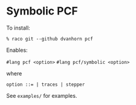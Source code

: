 Symbolic PCF
============

To install:

   `% raco git --github dvanhorn pcf`

Enables:

`#lang pcf <option>`
`#lang pcf/symbolic <option>`

where

`option ::=
        | traces
        | stepper`

See `examples/` for examples.